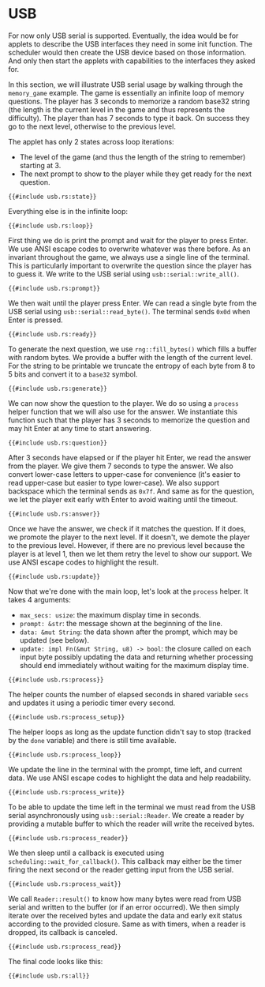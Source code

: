 # USB

For now only USB serial is supported. Eventually, the idea would be for applets
to describe the USB interfaces they need in some init function. The scheduler
would then create the USB device based on those information. And only then start
the applets with capabilities to the interfaces they asked for.

In this section, we will illustrate USB serial usage by walking through the
`memory_game` example. The game is essentially an infinite loop of memory
questions. The player has 3 seconds to memorize a random base32 string (the
length is the current level in the game and thus represents the difficulty). The
player than has 7 seconds to type it back. On success they go to the next level,
otherwise to the previous level.

The applet has only 2 states across loop iterations:
- The level of the game (and thus the length of the string to remember) starting
  at 3.
- The next prompt to show to the player while they get ready for the next
  question.

```rust,no_run,noplayground
{{#include usb.rs:state}}
```

Everything else is in the infinite loop:

```rust,no_run,noplayground
{{#include usb.rs:loop}}
```

First thing we do is print the prompt and wait for the player to press Enter. We
use ANSI escape codes to overwrite whatever was there before. As an invariant
throughout the game, we always use a single line of the terminal. This is
particularly important to overwrite the question since the player has to guess
it. We write to the USB serial using `usb::serial::write_all()`.

```rust,no_run,noplayground
{{#include usb.rs:prompt}}
```

We then wait until the player press Enter. We can read a single byte from the
USB serial using `usb::serial::read_byte()`. The terminal sends `0x0d` when
Enter is pressed.

```rust,no_run,noplayground
{{#include usb.rs:ready}}
```

To generate the next question, we use `rng::fill_bytes()` which fills a buffer
with random bytes. We provide a buffer with the length of the current level. For
the string to be printable we truncate the entropy of each byte from 8 to 5 bits
and convert it to a `base32` symbol.

```rust,no_run,noplayground
{{#include usb.rs:generate}}
```

We can now show the question to the player. We do so using a `process` helper
function that we will also use for the answer. We instantiate this function such
that the player has 3 seconds to memorize the question and may hit Enter at any
time to start answering.

```rust,no_run,noplayground
{{#include usb.rs:question}}
```

After 3 seconds have elapsed or if the player hit Enter, we read the answer from
the player. We give them 7 seconds to type the answer. We also convert
lower-case letters to upper-case for convenience (it's easier to read upper-case
but easier to type lower-case). We also support backspace which the terminal
sends as `0x7f`. And same as for the question, we let the player exit early with
Enter to avoid waiting until the timeout.

```rust,no_run,noplayground
{{#include usb.rs:answer}}
```

Once we have the answer, we check if it matches the question. If it does, we
promote the player to the next level. If it doesn't, we demote the player to the
previous level. However, if there are no previous level because the player is at
level 1, then we let them retry the level to show our support. We use ANSI
escape codes to highlight the result.

```rust,no_run,noplayground
{{#include usb.rs:update}}
```

Now that we're done with the main loop, let's look at the `process` helper. It
takes 4 arguments:
- `max_secs: usize`: the maximum display time in seconds.
- `prompt: &str`: the message shown at the beginning of the line.
- `data: &mut String`: the data shown after the prompt, which may be updated
  (see below).
- `update: impl Fn(&mut String, u8) -> bool`: the closure called on each input
  byte possibly updating the data and returning whether processing should end
  immediately without waiting for the maximum display time.

```rust,no_run,noplayground
{{#include usb.rs:process}}
```

The helper counts the number of elapsed seconds in shared variable `secs` and
updates it using a periodic timer every second.

```rust,no_run,noplayground
{{#include usb.rs:process_setup}}
```

The helper loops as long as the update function didn't say to stop (tracked by
the `done` variable) and there is still time available.

```rust,no_run,noplayground
{{#include usb.rs:process_loop}}
```

We update the line in the terminal with the prompt, time left, and current data.
We use ANSI escape codes to highlight the data and help readability.

```rust,no_run,noplayground
{{#include usb.rs:process_write}}
```

To be able to update the time left in the terminal we must read from the USB
serial asynchronously using `usb::serial::Reader`. We create a reader by
providing a mutable buffer to which the reader will write the received bytes.

```rust,no_run,noplayground
{{#include usb.rs:process_reader}}
```

We then sleep until a callback is executed using
`scheduling::wait_for_callback()`. This callback may either be the timer firing
the next second or the reader getting input from the USB serial.

```rust,no_run,noplayground
{{#include usb.rs:process_wait}}
```

We call `Reader::result()` to know how many bytes were read from USB serial and
written to the buffer (or if an error occurred). We then simply iterate over the
received bytes and update the data and early exit status according to the
provided closure. Same as with timers, when a reader is dropped, its callback is
canceled.

```rust,no_run,noplayground
{{#include usb.rs:process_read}}
```


The final code looks like this:

```rust,no_run
{{#include usb.rs:all}}
```
